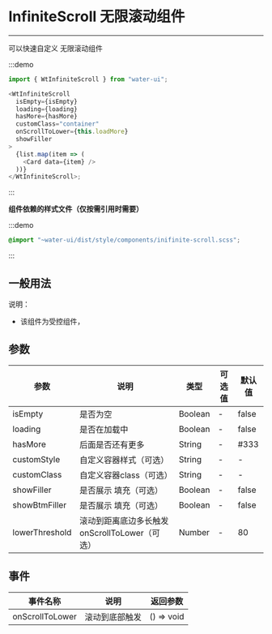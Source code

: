 # InfiniteScroll 无限滚动组件

---

可以快速自定义 无限滚动组件

:::demo

```js
import { WtInfiniteScroll } from "water-ui";

<WtInfiniteScroll
  isEmpty={isEmpty}
  loading={loading}
  hasMore={hasMore}
  customClass="container"
  onScrollToLower={this.loadMore}
  showFiller
>
  {list.map(item => (
    <Card data={item} />
  ))}
</WtInfiniteScroll>;
```

:::

**组件依赖的样式文件（仅按需引用时需要）**

:::demo

```scss
@import "~water-ui/dist/style/components/inifinite-scroll.scss";
```

:::

## 一般用法

说明：

- 该组件为受控组件，

## 参数

| 参数            | 说明                         | 类型    | 可选值 | 默认值 |
| --------------- | ---------------------------- | ------- | ------ | ------ |
| isEmpty         | 是否为空               | Boolean | -      | false  |
| loading           | 是否在加载中                         | Boolean  | -      | false      |
| hasMore | 后面是否还有更多                       | String  | -      | #333   |
| customStyle        | 自定义容器样式（可选）     | String | -      | -   |
| customClass        | 自定义容器class（可选）   | String | -      | -   |
| showFiller       | 是否展示 填充（可选）       | Boolean | -      | false   |
| showBtmFiller       | 是否展示 填充（可选）       | Boolean | -      | false   |
| lowerThreshold       | 滚动到距离底边多长触发onScrollToLower（可选）       | Number | -      | 80   |

## 事件

| 事件名称 | 说明                     | 返回参数   |
| -------- | ------------------------ | ---------- |
| onScrollToLower   | 滚动到底部触发     | () => void |
